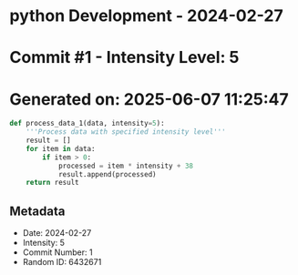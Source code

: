 ﻿# python Development - 2024-02-27
# Commit #1 - Intensity Level: 5
# Generated on: 2025-06-07 11:25:47
```python
def process_data_1(data, intensity=5):
    '''Process data with specified intensity level'''
    result = []
    for item in data:
        if item > 0:
            processed = item * intensity + 38
            result.append(processed)
    return result
```
## Metadata
- Date: 2024-02-27
- Intensity: 5
- Commit Number: 1
- Random ID: 6432671
